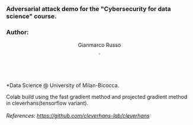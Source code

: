 ### Adversarial attack demo for the "Cybersecurity for data science" course.
### Author: 
<div align="center">
    <p>Gianmarco Russo</p>
    <a href="https://www.linkedin.com/in/grusso98/" style="text-decoration:none;">
      <img src="https://upload.wikimedia.org/wikipedia/commons/thumb/c/ca/LinkedIn_logo_initials.png/640px-LinkedIn_logo_initials.png" width="2%" alt="" /></a>
  </div> 
*Data Science @ University of Milan-Bicocca.

Colab build using the fast gradient method and projected gradient method in cleverhans(tensorflow variant).  
<br />
*References: https://github.com/cleverhans-lab/cleverhans*
